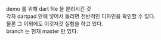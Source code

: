 demo 를 위해 dart file 을 분리시킨 것<br>
각자 dartpad 안에 넣어서 돌리면 전반적인 디자인을 확인할 수 있다.<br>
물론 그 이외에도 이것저것 실험을 하고 있다.<br>
branch 는 현재 master 만 있다.